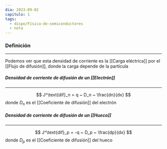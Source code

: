 ```yaml
---
dia: 2023-09-02
capitulo: 1
tags:
  - dispo/Física-de-semiconductores
  - nota
---
```

### Definición
---
Podemos ver que esta densidad de corriente es la [[Carga eléctrica]] por el [[Flujo de difusión]], donde la carga depende de la partícula

##### Densidad de corriente de difusión de un [[Electrón]]
---
$$ J^\text{dif}_n = q ~ D_n ~ \frac{dn}{dx} $$ donde $D_n$ es el [[Coeficiente de difusión]] del electrón

##### Densidad de corriente de difusión de un [[Hueco]]
---
$$ J^\text{dif}_p = -q ~ D_p ~ \frac{dp}{dx} $$ donde $D_p$ es el [[Coeficiente de difusión]] del hueco